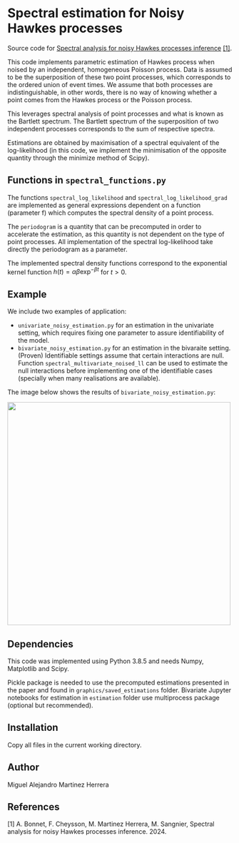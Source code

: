 # Spectral estimation for Noisy Hawkes processes

Source code for [Spectral analysis for noisy Hawkes processes inference]((https://hal.science/hal-04580719)) [[1]](#1). 

This code implements parametric estimation of Hawkes process when noised by an independent, homogeneous Poisson process.
Data is assumed to be the superposition of these two point processes, which corresponds to the ordered union of event times. We assume that both processes are indistinguishable, in other words, there is no way of knowing whether a point comes from the Hawkes process or the Poisson process.

This leverages spectral analysis of point processes and what is known as the Bartlett spectrum. The Bartlett spectrum of the superposition of two independent processes corresponds to the sum of respective spectra.

Estimations are obtained by maximisation of a spectral equivalent of the log-likelihood (in this code, we implement the minimisation of the opposite quantity through the minimize method of Scipy).

## Functions in ```spectral_functions.py```
The functions ```spectral_log_likelihood``` and ```spectral_log_likelihood_grad``` are implemented as general expressions dependent on a function (parameter f) which computes the spectral density of a point process. 

The ```periodogram``` is a quantity that can be precomputed in order to accelerate the estimation, as this quantity is not dependent on the type of point processes. All implementation of the spectral log-likelihood take directly the periodogram as a parameter.

The implemented spectral density functions correspond to the exponential kernel function $h(t) = \alpha \beta \exp^{-\beta t}$ for $t>0$.

## Example

We include two examples of application:
* ```univariate_noisy_estimation.py``` for an estimation in the univariate setting, which requires fixing one parameter to assure identifiability of the model.
* ```bivariate_noisy_estimation.py``` for an estimation in the bivaraite setting. (Proven) Identifiable settings assume that certain interactions are null. Function
```spectral_multivariate_noised_ll``` can be used to estimate the null interactions before implementing one of the identifiable cases (specially when many realisations are available).

The image below shows the results of ```bivariate_noisy_estimation.py```:

<img src="./examples/example_bivariate.png" width="500">


## Dependencies

This code was implemented using Python 3.8.5 and needs Numpy, Matplotlib and Scipy.

Pickle package is needed to use the precomputed estimations presented in the paper and found in ```graphics/saved_estimations``` folder.
Bivariate Jupyter notebooks for estimation in ```estimation``` folder use multiprocess package (optional but recommended).

## Installation

Copy all files in the current working directory.

## Author

Miguel Alejandro Martinez Herrera

## References

<a id="1">[1]</a>
A. Bonnet, F. Cheysson, M. Martinez Herrera, M. Sangnier, Spectral analysis for noisy Hawkes processes inference. 2024.
